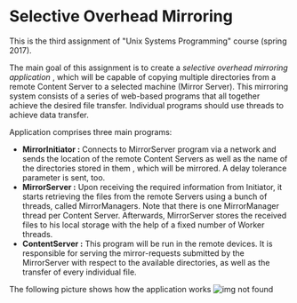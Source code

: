 # Selective Overhead Mirroring

This is the third assignment of "Unix Systems Programming" course (spring 2017).

The main goal of this assignment is to create a *selective overhead mirroring application* , which will be capable of copying multiple directories from a remote Content Server to a selected machine (Mirror Server). This mirroring system consists of a series of web-based programs that all together achieve the desired file transfer. Individual programs should use threads to achieve data transfer.

Application comprises three main programs:
  * **MirrorInitiator :** Connects to MirrorServer program via a network and sends the location of the remote Content Servers as well as the name of the directories stored in them , which will be mirrored. A delay tolerance parameter is sent, too.
  * **MirrorServer :** Upon receiving the required information from Initiator, it starts retrieving the files from the remote Servers using a bunch of threads, called MirrorManagers. Note that there is one MirrorManager thread per Content Server. Afterwards, MirrorServer stores the received files to his local storage with the help of a fixed number of Worker threads.
  * **ContentServer :** This program will be run in the remote devices. It is responsible for serving the mirror-requests submitted by the MirrorServer with respect to the available directories, as well as the transfer of every individual file.


The following picture shows how the application works
![img not found](https://github.com/giorgospan/SelectiveOverheadMirroring/blob/master/figure.png "Figure")


